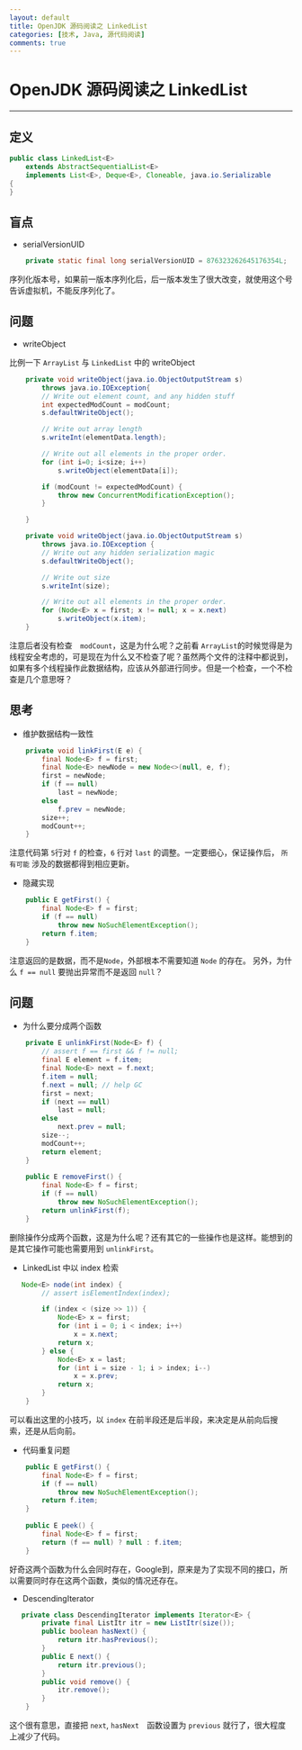 ```yaml
---
layout: default
title: OpenJDK 源码阅读之 LinkedList
categories: [技术, Java, 源代码阅读]
comments: true
---
```


# OpenJDK 源码阅读之 LinkedList

---

## 定义

```java
public class LinkedList<E>
    extends AbstractSequentialList<E>
    implements List<E>, Deque<E>, Cloneable, java.io.Serializable
{
}
```

## 盲点

* serialVersionUID

```java
    private static final long serialVersionUID = 876323262645176354L;
```

序列化版本号，如果前一版本序列化后，后一版本发生了很大改变，就使用这个号告诉虚拟机，不能反序列化了。

## 问题

* writeObject

比例一下 `ArrayList` 与 `LinkedList` 中的 writeObject

```java
    private void writeObject(java.io.ObjectOutputStream s)
        throws java.io.IOException{
        // Write out element count, and any hidden stuff
        int expectedModCount = modCount;
        s.defaultWriteObject();

        // Write out array length
        s.writeInt(elementData.length);

        // Write out all elements in the proper order.
        for (int i=0; i<size; i++)
            s.writeObject(elementData[i]);

        if (modCount != expectedModCount) {
            throw new ConcurrentModificationException();
        }

    }
```

```java
    private void writeObject(java.io.ObjectOutputStream s)
        throws java.io.IOException {
        // Write out any hidden serialization magic
        s.defaultWriteObject();

        // Write out size
        s.writeInt(size);

        // Write out all elements in the proper order.
        for (Node<E> x = first; x != null; x = x.next)
            s.writeObject(x.item);
    }
```

注意后者没有检查　`modCount`，这是为什么呢？之前看 `ArrayList`的时候觉得是为线程安全考虑的，可是现在为什么又不检查了呢？虽然两个文件的注释中都说到，如果有多个线程操作此数据结构，应该从外部进行同步。但是一个检查，一个不检查是几个意思呀？

## 思考

* 维护数据结构一致性

```java
    private void linkFirst(E e) {
        final Node<E> f = first;
        final Node<E> newNode = new Node<>(null, e, f);
        first = newNode;
        if (f == null)
            last = newNode;
        else
            f.prev = newNode;
        size++;
        modCount++;
    }
```

注意代码第 `5`行对 `f` 的检查，`6` 行对 `last` 的调整。一定要细心，保证操作后， `所有可能` 涉及的数据都得到相应更新。

* 隐藏实现

```java
    public E getFirst() {
        final Node<E> f = first;
        if (f == null)
            throw new NoSuchElementException();
        return f.item;
    }
```

注意返回的是数据，而不是`Node`，外部根本不需要知道 `Node` 的存在。
另外，为什么 `f == null` 要抛出异常而不是返回 `null`？


## 问题

* 为什么要分成两个函数　

```java
    private E unlinkFirst(Node<E> f) {
        // assert f == first && f != null;
        final E element = f.item;
        final Node<E> next = f.next;
        f.item = null;
        f.next = null; // help GC
        first = next;
        if (next == null)
            last = null;
        else
            next.prev = null;
        size--;
        modCount++;
        return element;
    }
    
    public E removeFirst() {
        final Node<E> f = first;
        if (f == null)
            throw new NoSuchElementException();
        return unlinkFirst(f);
    }
```

删除操作分成两个函数，这是为什么呢？还有其它的一些操作也是这样。能想到的是其它操作可能也需要用到 `unlinkFirst`。

* LinkedList 中以 index 检索

```java
   Node<E> node(int index) {
        // assert isElementIndex(index);

        if (index < (size >> 1)) {
            Node<E> x = first;
            for (int i = 0; i < index; i++)
                x = x.next;
            return x;
        } else {
            Node<E> x = last;
            for (int i = size - 1; i > index; i--)
                x = x.prev;
            return x;
        }
    }
```

可以看出这里的小技巧，以 `index` 在前半段还是后半段，来决定是从前向后搜索，还是从后向前。

* 代码重复问题

```java
    public E getFirst() {
        final Node<E> f = first;
        if (f == null)
            throw new NoSuchElementException();
        return f.item;
    }
    
    public E peek() {
        final Node<E> f = first;
        return (f == null) ? null : f.item;
    }
```

好奇这两个函数为什么会同时存在，Google到，原来是为了实现不同的接口，所以需要同时存在这两个函数，类似的情况还存在。

* DescendingIterator 

```java
   private class DescendingIterator implements Iterator<E> {
        private final ListItr itr = new ListItr(size());
        public boolean hasNext() {
            return itr.hasPrevious();
        }
        public E next() {
            return itr.previous();
        }
        public void remove() {
            itr.remove();
        }
    }
```

这个很有意思，直接把 `next`, `hasNext`　函数设置为 `previous` 就行了，很大程度上减少了代码。


    
